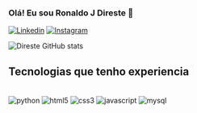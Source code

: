 ### Olá! Eu sou Ronaldo J Direste 🚀
[![Linkedin](https://img.shields.io/badge/LinkedIn-0077B5?style=for-the-badge&logo=linkedin&logoColor=white)](linkedin.com/in/ronaldo-juarez-direste-a6819a250)
[![Instagram](https://img.shields.io/badge/Instagram-E4405F?style=for-the-badge&logo=instagram&logoColor=white)](https://www.instagram.com/ronaldojdireste/)

![Direste GitHub stats](https://github-readme-stats.vercel.app/api?username=Direste&show_icons=true&theme=dracula)

## Tecnologias que tenho experiencia 

<div style="display: inline_bloack"><br/>
    <img align="center" alt="python" src="https://img.shields.io/badge/Python-14354C?style=for-the-badge&logo=python&logoColor=white" />
    <img align="center" alt="html5" src="https://img.shields.io/badge/HTML5-E34F26?style=for-the-badge&logo=html5&logoColor=white" />
    <img align="center" alt="css3" src="https://img.shields.io/badge/CSS3-1572B6?style=for-the-badge&logo=css3&logoColor=white" />
    <img align="center" alt="javascript" src="https://img.shields.io/badge/JavaScript-F7DF1E?style=for-the-badge&logo=javascript&logoColor=black" />
    <img align="center" alt="mysql" src="https://img.shields.io/badge/MySQL-00000F?style=for-the-badge&logo=mysql&logoColor=white" />
